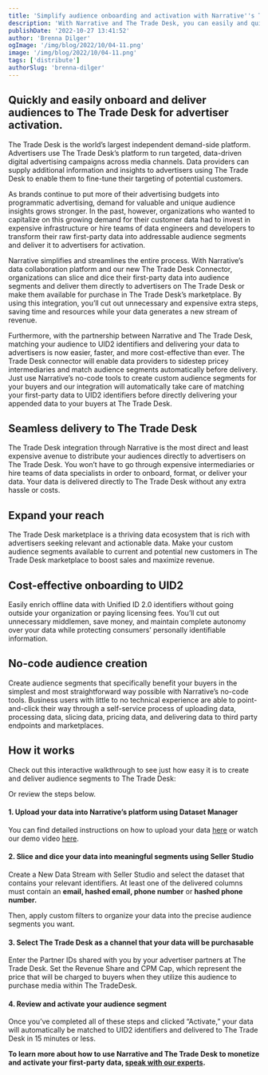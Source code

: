 ```yaml
---
title: 'Simplify audience onboarding and activation with Narrative''s The Trade Desk Connector'
description: 'With Narrative and The Trade Desk, you can easily and quickly create addressable audiences and deliver them directly to The Trade Desk for advertiser activation. '
publishDate: '2022-10-27 13:41:52'
author: 'Brenna Dilger'
ogImage: '/img/blog/2022/10/04-11.png'
image: '/img/blog/2022/10/04-11.png'
tags: ['distribute']
authorSlug: 'brenna-dilger'
---
```

Quickly and easily onboard and deliver audiences to The Trade Desk for advertiser activation.
---------------------------------------------------------------------------------------------

The Trade Desk is the world’s largest independent demand-side platform. Advertisers use The Trade Desk’s platform to run targeted, data-driven digital advertising campaigns across media channels. Data providers can supply additional information and insights to advertisers using The Trade Desk to enable them to fine-tune their targeting of potential customers.

As brands continue to put more of their advertising budgets into programmatic advertising, demand for valuable and unique audience insights grows stronger. In the past, however, organizations who wanted to capitalize on this growing demand for their customer data had to invest in expensive infrastructure or hire teams of data engineers and developers to transform their raw first-party data into addressable audience segments and deliver it to advertisers for activation.

Narrative simplifies and streamlines the entire process. With Narrative’s data collaboration platform and our new The Trade Desk Connector, organizations can slice and dice their first-party data into audience segments and deliver them directly to advertisers on The Trade Desk or make them available for purchase in The Trade Desk’s marketplace. By using this integration, you’ll cut out unnecessary and expensive extra steps, saving time and resources while your data generates a new stream of revenue.

Furthermore, with the partnership between Narrative and The Trade Desk, matching your audience to UID2 identifiers and delivering your data to advertisers is now easier, faster, and more cost-effective than ever. The Trade Desk connector will enable data providers to sidestep pricey intermediaries and match audience segments automatically before delivery. Just use Narrative’s no-code tools to create custom audience segments for your buyers and our integration will automatically take care of matching your first-party data to UID2 identifiers before directly delivering your appended data to your buyers at The Trade Desk.

Seamless delivery to The Trade Desk
-----------------------------------

The Trade Desk integration through Narrative is the most direct and least expensive avenue to distribute your audiences directly to advertisers on The Trade Desk. You won’t have to go through expensive intermediaries or hire teams of data specialists in order to onboard, format, or deliver your data. Your data is delivered directly to The Trade Desk without any extra hassle or costs.

Expand your reach
-----------------

The Trade Desk marketplace is a thriving data ecosystem that is rich with advertisers seeking relevant and actionable data. Make your custom audience segments available to current and potential new customers in The Trade Desk marketplace to boost sales and maximize revenue.

Cost-effective onboarding to UID2
---------------------------------

Easily enrich offline data with Unified ID 2.0 identifiers without going outside your organization or paying licensing fees. You’ll cut out unnecessary middlemen, save money, and maintain complete autonomy over your data while protecting consumers’ personally identifiable information.

No-code audience creation
-------------------------

Create audience segments that specifically benefit your buyers in the simplest and most straightforward way possible with Narrative’s no-code tools. Business users with little to no technical experience are able to point-and-click their way through a self-service process of uploading data, processing data, slicing data, pricing data, and delivering data to third party endpoints and marketplaces. 

How it works
------------

Check out this interactive walkthrough to see just how easy it is to create and deliver audience segments to The Trade Desk:

Or review the steps below.

#### 1\. Upload your data into Narrative’s platform using Dataset Manager

You can find detailed instructions on how to upload your data [here](https://blog.narrative.io/guide-to-data-shops) or watch our demo video [here](https://www.youtube.com/watch?v=F2_mKd0UCtI).

#### 2\. Slice and dice your data into meaningful segments using Seller Studio

Create a New Data Stream with Seller Studio and select the dataset that contains your relevant identifiers. At least one of the delivered columns must contain an **email, hashed email, phone number** or **hashed phone number.**

Then, apply custom filters to organize your data into the precise audience segments you want.

#### 3\. Select The Trade Desk as a channel that your data will be purchasable

Enter the Partner IDs shared with you by your advertiser partners at The Trade Desk. Set the Revenue Share and CPM Cap, which represent the price that will be charged to buyers when they utilize this audience to purchase media within The TradeDesk.

#### 4\. Review and activate your audience segment

Once you’ve completed all of these steps and clicked “Activate,” your data will automatically be matched to UID2 identifiers and delivered to The Trade Desk in 15 minutes or less.

**To learn more about how to use Narrative and The Trade Desk to monetize and activate your first-party data, [speak with our experts](https://www.narrative.io/demo).**
